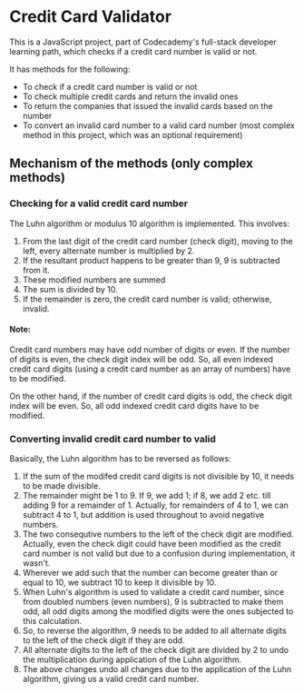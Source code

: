 # Credit Card Validator

This is a JavaScript project, part of Codecademy's full-stack developer learning path, which checks if a credit card number is valid or not.

It has methods for the following:

* To check if a credit card number is valid or not
* To check multiple credit cards and return the invalid ones
* To return the companies that issued the invalid cards based on the number
* To convert an invalid card number to a valid card number (most complex method in this project, which was an optional requirement)

## Mechanism of the methods (only complex methods)

### Checking for a valid credit card number

The Luhn algorithm or modulus 10 algorithm is implemented. This involves:

1. From the last digit of the credit card number (check digit), moving to the left, every alternate number is multiplied by 2.
2. If the resultant product happens to be greater than 9, 9 is subtracted from it.
3. These modified numbers are summed
4. The sum is divided by 10.
5. If the remainder is zero, the credit card number is valid; otherwise, invalid.

#### Note:

Credit card numbers may have odd number of digits or even. If the number of digits is even, the check digit index will be odd. So, all even indexed credit card digits (using a credit card number as an array of numbers) have to be modified. 

On the other hand, if the number of credit card digits is odd, the check digit index will be even. So, all odd indexed credit card digits have to be modified.

### Converting invalid credit card number to valid

Basically, the Luhn algorithm has to be reversed as follows:

1. If the sum of the modifed credit card digits is not divisible by 10, it needs to be made divisible.
2. The remainder might be 1 to 9. If 9, we add 1; if 8, we add 2 etc. till adding 9 for a remainder of 1. Actually, for remainders of 4 to 1, we can subtract 4 to 1, but addition is used throughout to avoid negative numbers.
3. The two consequtive numbers to the left of the check digit are modified. Actually, even the check digit could have been modified as the credit card number is not valid but due to a confusion during implementation, it wasn't.
4. Wherever we add such that the number can become greater than or equal to 10, we subtract 10 to keep it divisible by 10.
5. When Luhn's algorithm is used to validate a credit card number, since from doubled numbers (even numbers), 9 is subtracted to make them odd, all odd digits among the modified digits were the ones subjected to this calculation.
6. So, to reverse the algorithm, 9 needs to be added to all alternate digits to the left of the check digit if they are odd.
7. All alternate digits to the left of the check digit are divided by 2 to undo the multiplication during application of the Luhn algorithm.
8. The above changes undo all changes due to the application of the Luhn algorithm, giving us a valid credit card number.

